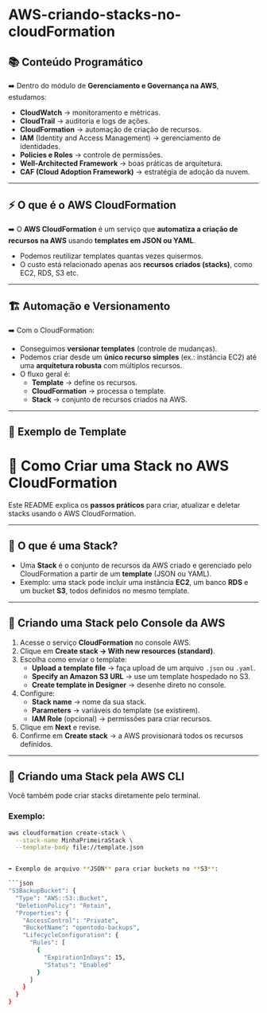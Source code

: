 # AWS-criando-stacks-no-cloudFormation

## 📚 Conteúdo Programático


➡️ Dentro do módulo de **Gerenciamento e Governança na AWS**, estudamos:  
- **CloudWatch** → monitoramento e métricas.  
- **CloudTrail** → auditoria e logs de ações.  
- **CloudFormation** → automação de criação de recursos.  
- **IAM** (Identity and Access Management) → gerenciamento de identidades.  
- **Policies e Roles** → controle de permissões.  
- **Well-Architected Framework** → boas práticas de arquitetura.  
- **CAF (Cloud Adoption Framework)** → estratégia de adoção da nuvem.  

---

## ⚡ O que é o AWS CloudFormation


➡️ O **AWS CloudFormation** é um serviço que **automatiza a criação de recursos na AWS** usando **templates em JSON ou YAML**.  
- Podemos reutilizar templates quantas vezes quisermos.  
- O custo está relacionado apenas aos **recursos criados (stacks)**, como EC2, RDS, S3 etc.  

---

## 🏗️ Automação e Versionamento


➡️ Com o CloudFormation:  
- Conseguimos **versionar templates** (controle de mudanças).  
- Podemos criar desde um **único recurso simples** (ex.: instância EC2) até uma **arquitetura robusta** com múltiplos recursos.  
- O fluxo geral é:  
  - **Template** → define os recursos.  
  - **CloudFormation** → processa o template.  
  - **Stack** → conjunto de recursos criados na AWS.  

---

## 📝 Exemplo de Template
# 🚀 Como Criar uma Stack no AWS CloudFormation

Este README explica os **passos práticos** para criar, atualizar e deletar stacks usando o AWS CloudFormation.  

---

## 📌 O que é uma Stack?
- Uma **Stack** é o conjunto de recursos da AWS criado e gerenciado pelo CloudFormation a partir de um **template** (JSON ou YAML).  
- Exemplo: uma stack pode incluir uma instância **EC2**, um banco **RDS** e um bucket **S3**, todos definidos no mesmo template.  

---

## 🔹 Criando uma Stack pelo Console da AWS
1. Acesse o serviço **CloudFormation** no console AWS.  
2. Clique em **Create stack → With new resources (standard)**.  
3. Escolha como enviar o template:
   - **Upload a template file** → faça upload de um arquivo `.json` ou `.yaml`.  
   - **Specify an Amazon S3 URL** → use um template hospedado no S3.  
   - **Create template in Designer** → desenhe direto no console.  
4. Configure:  
   - **Stack name** → nome da sua stack.  
   - **Parameters** → variáveis do template (se existirem).  
   - **IAM Role** (opcional) → permissões para criar recursos.  
5. Clique em **Next** e revise.  
6. Confirme em **Create stack** → a AWS provisionará todos os recursos definidos.  

---

## 🔹 Criando uma Stack pela AWS CLI
Você também pode criar stacks diretamente pelo terminal.

### Exemplo:
```bash
aws cloudformation create-stack \
  --stack-name MinhaPrimeiraStack \
  --template-body file://template.json


➡️ Exemplo de arquivo **JSON** para criar buckets no **S3**:  

```json
"S3BackupBucket": {
  "Type": "AWS::S3::Bucket",
  "DeletionPolicy": "Retain",
  "Properties": {
    "AccessControl": "Private",
    "BucketName": "opentodo-backups",
    "LifecycleConfiguration": {
      "Rules": [
        {
          "ExpirationInDays": 15,
          "Status": "Enabled"
        }
      ]
    }
  }
}
